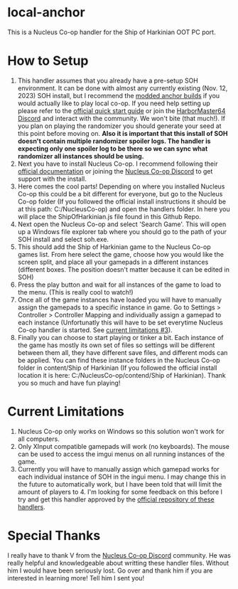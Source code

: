 # local-anchor

This is a Nucleus Co-op handler for the Ship of Harkinian OOT PC port.

# How to Setup

1) This handler assumes that you already have a pre-setup SOH environment. It can be done with almost any currently existing (Nov. 12, 2023) SOH install, but I recommend the [modded anchor builds](https://github.com/garrettjoecox/OOT/pulls) if you would actually like to play local co-op. If you need help setting up please refer to the [official quick start guide](https://github.com/HarbourMasters/Shipwright#quick-start) or join the [HarborMaster64 Discord](https://discord.com/invite/shipofharkinian) and interact with the community. We won't bite (that much!). If you plan on playing the randomizer you should generate your seed at this point before moving on. **Also it is important that this install of SOH doesn't contain multiple randomizer spoiler logs. The handler is expecting only one spoiler log to be there so we can sync what randomizer all instances should be using.**
2) Next you have to install Nucleus Co-op. I recommend following their [official documentation](https://www.splitscreen.me/docs/installation/) or joining the [Nucleus Co-op Discord](https://discord.com/invite/QDUt8HpCvr) to get support with the install.
3) Here comes the cool parts! Depending on where you installed Nucleus Co-op this could be a bit different for everyone, but go to the Nucleus Co-op folder (If you followed the official install instructions it should be at this path: C:/NucleusCo-op) and open the handlers folder. In here you will place the ShipOfHarkinian.js file found in this Github Repo.
4) Next open the Nucleus Co-op and select 'Search Game'. This will open up a Windows file explorer tab where you should go to the path of your SOH install and select soh.exe.
5) This should add the Ship of Harkinian game to the Nucleus Co-op games list. From here select the game, choose how you would like the screen split, and place all your gamepads in a different instances (different boxes. The position doesn't matter because it can be edited in SOH)
6) Press the play button and wait for all instances of the game to load to the menu. (This is really cool to watch!)
7) Once all of the game instances have loaded you will have to manually assign the gamepads to a specific instance in game. Go to Settings > Controller > Controller Mapping and individually assign a gamepad to each instance (Unfortunatly this will have to be set everytime Nucleus Co-op handler is started. See [current limitations #3](https://github.com/mattman107/local-anchor/edit/main/README.md#current-limitations)).
8) Finally you can choose to start playing or tinker a bit. Each instance of the game has mostly its own set of files so settings will be different between them all, they have different save files, and different mods can be applied. You can find these instance folders in the Nucleus Co-op folder in content/Ship of Harkinian (If you followed the official install location it is here: C:/NucleusCo-op/contend/Ship of Harkinian). Thank you so much and have fun playing!

# Current Limitations 
1) Nucleus Co-op only works on Windows so this solution won't work for all computers.
2) Only XInput compatible gamepads will work (no keyboards). The mouse can be used to access the imgui menus on all running instances of the game.
3) Currently you will have to manually assign which gamepad works for each individual instance of SOH in the ingui menu. I may change this in the future to automatically work, but I have been told that will limit the amount of players to 4. I'm looking for some feedback on this before I try and get this handler approved by the [official repository of these handlers](https://hub.splitscreen.me/).


# Special Thanks
I really have to thank V from the [Nucleus Co-op Discord](https://discord.com/invite/QDUt8HpCvr) community. He was really helpful and knowledgeable about writting these handler files. Without him I would have been seriously lost. Go over and thank him if you are interested in learning more! Tell him I sent you!
